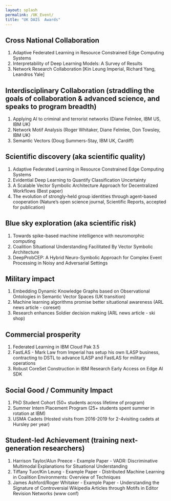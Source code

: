 ```yaml
---
layout: splash
permalink: /UK_Event/
title: "UK DAIS  Awards"
---
```

## Cross National Collaboration
1. Adaptive Federated Learning in Resource Constrained Edge Computing Systems
2. Interpretability of Deep Learning Models: A Survey of Results
3. Network Research Collaboration [Kin Leung Imperial, Richard Yang, Leandros Yale]

## Interdisciplinary Collaboration (straddling the goals of collaboration & advanced science, and speaks to program breadth)
1. Applying AI to criminal and terrorist networks (Diane Felmlee, IBM US, IBM UK)
1. Network Motif Analysis (Roger Whitaker, Diane Felmlee, Don Towsley, IBM UK)
3. Semantic Vectors (Doug Summers-Stay, IBM UK, Cardiff)

## Scientific discovery (aka scientific quality)
1. Adaptive Federated Learning in Resource Constrained Edge Computing Systems
1. Evidential Deep Learning to Quantify Classification Uncertainty
1. A Scalable Vector Symbolic Architecture Approach for Decentralized Workflows (Best paper)
1. The evolution of strongly-held group identities through agent-based cooperation (Nature’s open science journal, Scientific Reports, accepted for publication)

## Blue sky exploration (aka scientific risk)
1. Towards spike-based machine intelligence with neuromorphic computing
2. Coalition Situational Understanding Facilitated By Vector Symbolic Architecture
3. DeepProbCEP: A Hybrid Neuro-Symbolic Approach for Complex Event Processing in Noisy and Adversarial Settings

## Military impact
1. Embedding Dynamic Knowledge Graphs based on Observational Ontologies in Semantic Vector Spaces (UK transition)
2. Machine learning algorithms promise better situational awareness (ARL news article - coreset)
3. Research enhances Soldier decision making (ARL news article - ski shop)

## Commercial prosperity
1. Federated Learning in IBM Cloud Pak 3.5
2. FastLAS - Mark Law from Imperial has setup his own ILASP business, contracting to DSTL to advance ILASP and FastLAS for military operations
3. Robust CoreSet Construction in IBM Research Early Access on Edge AI SDK

## Social Good / Community Impact
1. PhD Student Cohort (50+ students across lifetime of program)
2. Summer Intern Placement Program (25+ students spent summer in rotation at IBM)
3. USMA Cadets (Hosted visits from 2016-2019 for 2-4visiting cadets at Hursley per year)

## Student-led Achievement (training next-generation researchers)
1. Harrison Taylor/Alun Preece - Example Paper - VADR: Discriminative Multimodal Explanations for Situational Understanding
2. Tiffany Tuor/Kin Leung - Example Paper - Distributed Machine Learning in Coalition Environments: Overview of Techniques
3. James Ashford/Roger Whitaker - Example Paper - Understanding the Signature of Controversial Wikipedia Articles through Motifs in Editor Revision Networks (www conf)
